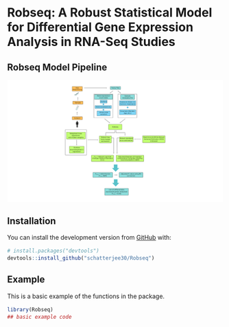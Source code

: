 # Robseq: A Robust Statistical Model for Differential Gene Expression Analysis in RNA-Seq Studies

<!-- badges: start -->

<!-- badges: end -->

## Robseq Model Pipeline
![Pipeline](Pipeline.png)

## Installation

You can install the development version from
[GitHub](https://github.com/) with:

``` r
# install.packages("devtools")
devtools::install_github("schatterjee30/Robseq")
```

## Example

This is a basic example of the functions in the package.

``` r
library(Robseq)
## basic example code

```
